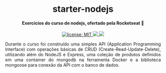 <h1 align="center">
  starter-nodejs
</h1>

<h4 align="center">
 Exercícios do curso de nodejs, ofertado pela Rocketseat 🚀
</h4>

<p align="center">
  <a href="https://github.com/marismarcosta/starter-nodejs/blob/master/LICENSE" target="_blank">
    <img alt="license: MIT" src="https://img.shields.io/badge/license-MIT-yellow.svg" />
  </a>
  <a href="https://github.com/marismarcosta">
    <img src="https://img.shields.io/badge/github-marismarcosta-7159C1?logo=GitHub"/>
  </a>
  <a href="https://www.linkedin.com/in/marismarcosta/">
    <img src="https://img.shields.io/badge/linkedin-marismarcosta-blue?logo=linkedin"/>
  </a>
</p>

<p align="justify">
  Durante o curso foi construído uma simples API (Application Programming Interface) com operações básicas de CRUD (Create-Read-Update-Delete), utilizando além do NodeJS e Express, uma coleção de produtos definidos em uma container do mongodb na ferramenta Docker e a biblioteca mongoose para conexão da API com o banco de dados.
</p>

